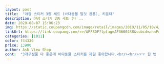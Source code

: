 ```yaml
---
layout: post 
title:  "야광 스티커 3종 세트 (바다동물 탈것 공룡), 키움터" 
description: 야광 스티커 3종 세트 (바 ..
date: 2020-08-07 15:06:23 
img: https://static.coupangcdn.com/image/retail/images/2019/11/05/10/4/7d57f03d-c296-4a1a-9563-682e8e737433.jpg 
linkUrl: https://link.coupang.com/re/AFFSDP?lptag=AF3600438&subid=ahnPublicAsk&pageKey=331781891&itemId=1060123776&vendorItemId=5537253828&traceid=V0-113-f50844b55f4e004c 
categories: [1011] 
color: f44336 
price: 13900 
author: Ask View Shop 
cont:  "3개구성품 다 좋은데 바다동물 스티커를 제일 좋아합니다.<br/><br/>ㅜㅜ 한 번 붙이면 끝을 보는 6세, 3세 애들 때문에,<br/>귀여운 것들 ㅜㅜ<br/>냄새도 안 나고,<br/>덕분에 한 시간은 맘 편히 있었어요.<br/> 고마워서 남겨요, 내가.<br/><br/>덩어리가 제법 커서 둘째가 떼기도 편했어요.<br/><br/>로켓배송으로 하루만에 받아 바로 꺼내서<br/>뭣보다 불 끄면 야광이 확 올라와서 애들이 꺅꺅 ㅋㅋ<br/>반짝이는 캐릭터 그림이 정말 예쁩니다.<br/><br/>발광 도대체 무엇?<br/>별표다섯개! 엄지척!<br/>불을 꺼보니 히야!!<br/>색칠놀이 활동도 있어 활용도있게 사용 할 수 있을 것 같아요.<br/><br/>쉴 새 없이 엄마 불러대길래,<br/>스티커 떼서 붙일 때 촉감도 좋고 시간 지날 수록 야광빛도 잘 돌아서 좋아요<br/>스티커놀이를  항상 좋아하는 조카들이<br/>아이들이 엄청 좋아할 것 같은데 저 같은 으른이도 넘 맘에 들어요♡ 구성이 생각보다 더 알차고 붙이는 재미도 쏠쏠 ㅎㅎ<br/>애들이 좋아할 것 같아 샀어요.<br/><br/>오랫만에 좋은 상품평 남겨봅니다.<br/><br/>요번 야광스티커는 더 흥미로운듯 좋아하네요.<br/><br/>이거 애들이 진짜 좋아해요!! 대애박<br/>일단 두툼해서 안전했고,<br/>잘 사용할께요.<br/><br/>저들끼리 놀 만한 게 뭐가 있나 스티커북 찾다가,<br/>적극 추천해요<br/>전 셀프 선물이었지만 아이들한테 선물해주거나 저처럼 무드등 켜고 자는 분들한테 추천합니다!<br/>접착력도 좋고 떼기도 깔끔해서 굿굿.<br/><br/>집사가 열심히 붙이는데 옆에서 신기해서 방해하다 혼나 시무룩해진 울 개냥이... <br/><br/>컬러링북이 취미인데 색칠 할 수 있는 종이도 구성품이라 심쿵!<br/>쿠팡 애용자인데, 첨으로 긍정적인 리뷰 쓰네요.<br/><br/>키움출판사.<br/>야광스티커 추천해요.<br/><br/>탈것이랑 공룡은 숨겨 놨어요.<br/> ㅜㅜ 아까움.<br/>.<br/><br/>평소 잘 때 무드등을 켜고 자는데 이 야광스티커가 귀여워서 붙이고 자면 좋을 것 같아 구매했어요!!<br/>폭신한 느낌으로 고급진 스티커<br/>" 
---
```

